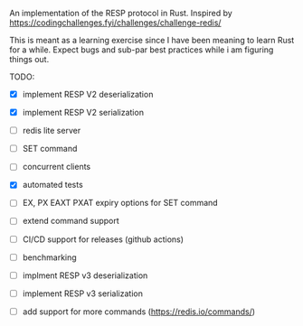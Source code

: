 An implementation of the RESP protocol in Rust. Inspired by https://codingchallenges.fyi/challenges/challenge-redis/

This is meant as a learning exercise since I have been meaning to learn Rust for a while. Expect bugs and sub-par best practices while i am figuring things out.

TODO:

- [x] implement RESP V2 deserialization
- [x] implement RESP V2 serialization
- [ ] redis lite server
- [ ] SET command
- [ ] concurrent clients
- [x] automated tests
- [ ] EX, PX EAXT PXAT expiry options for SET command
- [ ] extend command support
- [ ] CI/CD support for releases (github actions)
- [ ] benchmarking
- [ ] implment RESP v3 deserialization
- [ ] implement RESP v3 serialization
- [ ] add support for more commands (https://redis.io/commands/)

